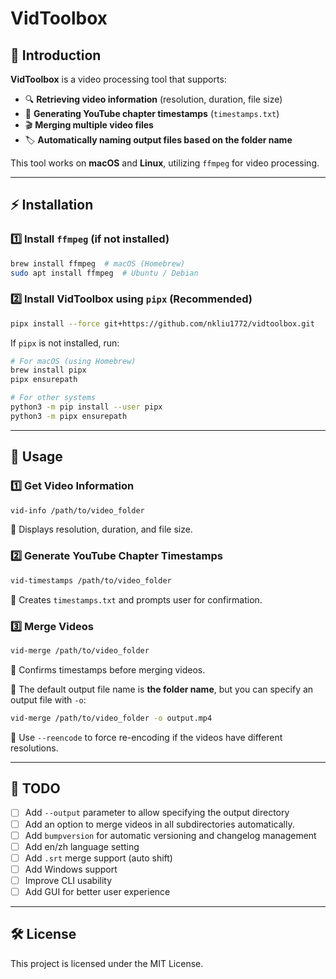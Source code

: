 # **VidToolbox**

## 📌 Introduction
**VidToolbox** is a video processing tool that supports:
- 🔍 **Retrieving video information** (resolution, duration, file size)
- 📝 **Generating YouTube chapter timestamps** (`timestamps.txt`)
- 🎬 **Merging multiple video files**
- 🏷️ **Automatically naming output files based on the folder name**

This tool works on **macOS** and **Linux**, utilizing `ffmpeg` for video processing.

---

## ⚡ Installation

### 1️⃣ **Install `ffmpeg`** (if not installed)
```bash
brew install ffmpeg  # macOS (Homebrew)
sudo apt install ffmpeg  # Ubuntu / Debian
```

### 2️⃣ **Install VidToolbox using `pipx` (Recommended)**
```bash
pipx install --force git+https://github.com/nkliu1772/vidtoolbox.git
```

If `pipx` is not installed, run:

```bash
# For macOS (using Homebrew)
brew install pipx
pipx ensurepath

# For other systems
python3 -m pip install --user pipx
python3 -m pipx ensurepath
```

---

## 🚀 Usage

### **1️⃣ Get Video Information**
```bash
vid-info /path/to/video_folder
```
🔹 Displays resolution, duration, and file size.

### **2️⃣ Generate YouTube Chapter Timestamps**
```bash
vid-timestamps /path/to/video_folder
```
🔹 Creates `timestamps.txt` and prompts user for confirmation.

### **3️⃣ Merge Videos**
```bash
vid-merge /path/to/video_folder
```
🔹 Confirms timestamps before merging videos.

🔹 The default output file name is **the folder name**, but you can specify an output file with `-o`:
```bash
vid-merge /path/to/video_folder -o output.mp4
```
🔹 Use `--reencode` to force re-encoding if the videos have different resolutions.

---

## 📌 TODO
- [ ] Add `--output` parameter to allow specifying the output directory
- [ ] Add an option to merge videos in all subdirectories automatically.
- [ ] Add `bumpversion` for automatic versioning and changelog management
- [ ] Add en/zh language setting
- [ ] Add `.srt` merge support (auto shift)
- [ ] Add Windows support
- [ ] Improve CLI usability
- [ ] Add GUI for better user experience

---

## 🛠️ License
This project is licensed under the MIT License.